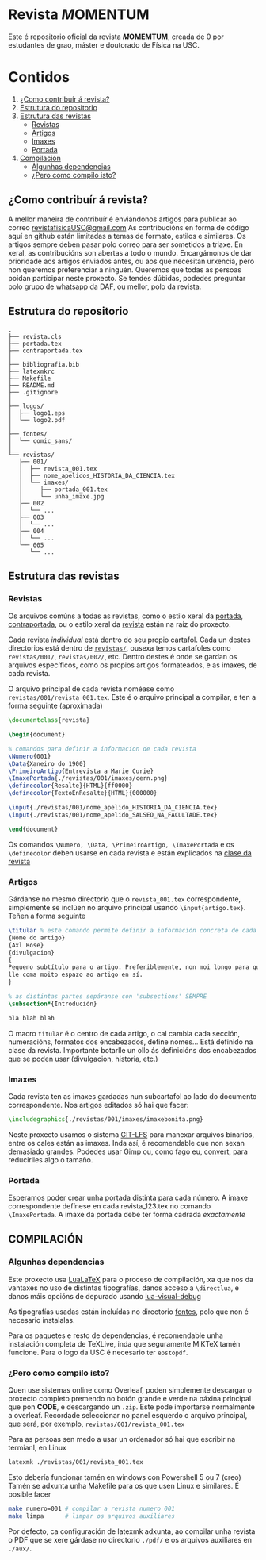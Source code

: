 # Revista *M*OMENTUM

Este é repositorio oficial da revista ***M*****OMEMTUM**, creada de 0 por
estudantes de grao, máster e doutorado de Física na USC.

# Contidos
1. [¿Como contribuír á revista?](#como-contribuír-á-revista)
2. [Estrutura do repositorio](#estrutura-do-repositorio)
3. [Estrutura das revistas](#estrutura-das-revistas)
   - [Revistas](#revistas)
   - [Artigos](#artigos)
   - [Imaxes](#imaxes)
   - [Portada](#portada)
4. [Compilación](#compilación)
   - [Algunhas dependencias](#algunhas-dependencias)
   - [¿Pero como compilo isto?](#pero-como-compilo-isto)

## ¿Como contribuír á revista?

A mellor maneira de contribuír é enviándonos artigos para publicar ao correo
revistafisicaUSC@gmail.com As contribucións en forma de código aquí en github
están limitadas a temas de formato, estilos e similares. Os artigos sempre
deben pasar polo correo para ser sometidos a triaxe. En xeral, as contribucións
son abertas a todo o mundo. Encargámonos de dar prioridade aos artigos enviados
antes, ou aos que necesitan urxencia, pero non queremos preferenciar a ninguén.
Queremos que todas as persoas poidan participar neste proxecto. Se tendes
dúbidas, podedes preguntar polo grupo de whatsapp da DAF, ou mellor, polo da
revista.

## Estrutura do repositorio

```
.
├── revista.cls
├── portada.tex
├── contraportada.tex
│
├── bibliografia.bib
├── latexmkrc
├── Makefile
├── README.md
├── .gitignore
│
├── logos/
│  ├── logo1.eps
│  └── logo2.pdf
│
├── fontes/
│  └── comic_sans/
│
└── revistas/
   ├── 001/
   │  ├── revista_001.tex
   │  ├── nome_apelidos_HISTORIA_DA_CIENCIA.tex
   │  └── imaxes/
   │     ├── portada_001.tex
   │     └── unha_imaxe.jpg
   ├── 002
   │  └── ...
   ├── 003
   │  └── ...
   ├── 004
   │  └── ...
   └── 005
      └── ...
```
## Estrutura das revistas
### Revistas

Os arquivos comúns a todas as revistas, como o estilo xeral da
[portada](./portada.tex), [contraportada](./contraportada.tex), ou o estilo
xeral da [revista](./revista.cls) están na raíz do proxecto.

Cada revista *individual* está dentro do seu propio cartafol. Cada un destes
directorios está dentro de [`revistas/`](./revistas), ousexa temos cartafoles
como `revistas/001/`, `revistas/002/`, etc. Dentro destes é onde se gardan os
arquivos específicos, como os propios artigos formateados, e as imaxes, de cada
revista.

O arquivo principal de cada revista noméase como
`revistas/001/revista_001.tex`. Este é o arquivo principal a compilar, e ten a
forma seguinte (aproximada)

```latex
\documentclass{revista}

\begin{document}

% comandos para definir a informacion de cada revista
\Numero{001}
\Data{Xaneiro do 1900}
\PrimeiroArtigo{Entrevista a Marie Curie}
\ImaxePortada{./revistas/001/imaxes/cern.png}
\definecolor{Resalte}{HTML}{ff0000}
\definecolor{TextoEnResalte}{HTML}{000000}

\input{./revistas/001/nome_apelido_HISTORIA_DA_CIENCIA.tex}
\input{./revistas/001/nome_apelido_SALSEO_NA_FACULTADE.tex}

\end{document}
```
Os comandos `\Numero, \Data, \PrimeiroArtigo, \ImaxePortada` e os
`\definecolor` deben usarse en cada revista e están explicados na [clase da
revista](./revista.cls)

### Artigos

Gárdanse no mesmo directorio que o `revista_001.tex` correspondente,
simplemente se inclúen no arquivo principal usando `\input{artigo.tex}`. Teñen
a forma seguinte

```latex
\titular % este comando permite definir a información concreta de cada artigo.
{Nome do artigo}
{Axl Rose}
{divulgacion}
{
Pequeno subtítulo para o artigo. Preferiblemente, non moi longo para que non
lle coma moito espazo ao artigo en sí.
}

% as distintas partes sepáranse con 'subsections' SEMPRE
\subsection*{Introdución}

bla blah blah
```
O macro `titular` é o centro de cada artigo, o cal cambia cada sección,
numeracións, formatos dos encabezados, define nomes... Está definido na clase
da revista. Importante botarlle un ollo ás definicións dos encabezados que se
poden usar (divulgacion, historia, etc.)

### Imaxes

Cada revista ten as imaxes gardadas nun subcartafol ao lado do documento
correspondente. Nos artigos editados só hai que facer:
```latex
\includegraphics{./revistas/001/imaxes/imaxebonita.png}
```
Neste proxecto usamos o sistema [GIT-LFS](https://git-lfs.com/) para manexar
arquivos binarios, entre os cales están as imaxes. Inda así, é recomendable que
non sexan demasiado grandes. Podedes usar [Gimp](https://www.gimp.org/) ou,
como fago eu, [convert](https://imagemagick.org/), para reducirlles algo o
tamaño.

### Portada

Esperamos poder crear unha portada distinta para cada número. A imaxe correspondente
defínese en cada revista_123.tex no comando `\ImaxePortada`. A imaxe da portada
debe ter forma cadrada *exactamente*

## COMPILACIÓN

### Algunhas dependencias

Este proxecto usa [LuaLaTeX](https://www.luatex.org/) para o proceso de
compilación, xa que nos da vantaxes no uso de distintas tipografías, danos
acceso a `\directlua`, e danos máis opcións de depurado usando
[lua-visual-debug](https://www.ctan.org/search?phrase=lua-visual-debug)

As tipografías usadas están incluídas no directorio [fontes](./fontes/),
polo que non é necesario instalalas.

Para os paquetes e resto de dependencias, é recomendable unha instalación
completa de TeXLive, inda que seguramente MiKTeX tamén funcione. Para o logo da
USC é necesario ter `epstopdf`.

### ¿Pero como compilo isto?

Quen use sistemas online como Overleaf, poden simplemente descargar o proxecto
completo premendo no botón grande e verde na páxina principal que pon **CODE**,
e descargando un `.zip`. Este pode importarse normalmente a overleaf. 
Recordade seleccionar no panel esquerdo o arquivo principal, que será, 
por exemplo, `revistas/001/revista_001.tex`

Para as persoas sen medo a usar un ordenador só hai que escribir na termianl,
en Linux

```bash
latexmk ./revistas/001/revista_001.tex
```
Esto debería funcionar tamén en windows con Powershell 5 ou 7 (creo)
Tamén se adxunta unha Makefile para os que usen Linux e similares. É posible facer

```bash
make numero=001 # compilar a revista numero 001
make limpa      # limpar os arquivos auxiliares
```

Por defecto, ca configuración de latexmk adxunta, ao compilar unha revista
o PDF que se xere gárdase no directorio `./pdf/` e os arquivos auxiliares
en `./aux/`.
